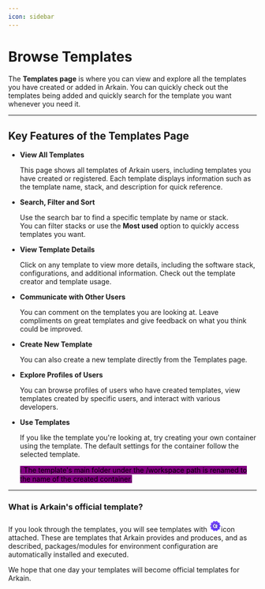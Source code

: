 ```yaml
---
icon: sidebar
---
```


# Browse Templates

The **Templates page** is where you can view and explore all the templates you have created or added in Arkain. You can quickly check out the templates being added and quickly search for the template you want whenever you need it.

***

## **Key Features of the Templates Page**

*   **View All Templates**

    This page shows all templates of Arkain users, including templates you have created or registered. Each template displays information such as the template name, stack, and description for quick reference.
*   **Search, Filter and Sort**

    Use the search bar to find a specific template by name or stack. \
    You can filter stacks or use the **Most used** option to quickly access templates you want.
*   **View Template Details**

    Click on any template to view more details, including the software stack, configurations, and additional information. Check out the template creator and template usage.
*   **Communicate with Other Users**

    You can comment on the templates you are looking at. Leave compliments on great templates and give feedback on what you think could be improved.
*   **Create New Template**

    You can also create a new template directly from the Templates page.
*   **Explore Profiles of Users**

    You can browse profiles of users who have created templates, view templates created by specific users, and interact with various developers.
*   **Use Templates**

    If you like the template you're looking at, try creating your own container using the template. The default settings for the container follow the selected template.

    <mark style="background-color:purple;">ℹ️ The template's main folder under the /workspace path is renamed to the name of the created container.</mark>

***

### What is Arkain's official template?

If you look through the templates, you will see templates with ![](../../.gitbook/assets/CertificateIcon.png)icon attached. These are templates that Arkain provides and produces, and as described, packages/modules for environment configuration are automatically installed and executed.

We hope that one day your templates will become official templates for Arkain.


